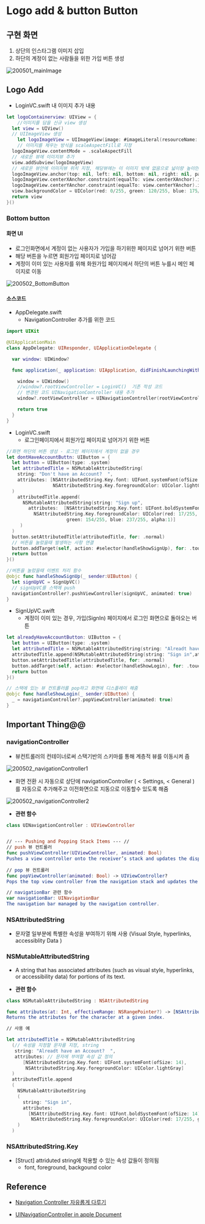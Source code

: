 # Logo add & button Button

## 구현 화면

1. 상단의 인스타그램 이미지 삽입
2. 하단의 계정이 없는 사람들을 위한 가입 버튼 생성



![200501_mainImage](../image/200501_mainImage.png)



## Logo Add

- LoginVC.swift 내 이미지 추가 내용

```swift
let logoContainerview: UIView = {
	//이미지를 담을 신규 view 생성
  let view = UIView()
  // UIImageView 생성
	let logoImageView = UIImageView(image: #imageLiteral(resourceName: "Instagram_logo_white"))
	// 이미지를 체우는 방식을 scaleAspectFill로 지정
  logoImageView.contentMode = .scaleAspectFill
  // 새로운 뷰에 이미지뷰 추가
  view.addSubview(logoImageView)
  // 새로운 뷰안에 이미지뷰 위치 지정, 해당뷰에는 이 이미지 밖에 없음으로 넓이랑 높이만 
  logoImageView.anchor(top: nil, left: nil, bottom: nil, right: nil, paddingTop: 0, paddingLeft: 0, paddingBottom: 0, paddingRight: 0, width: 200, height: 50)
  logoImageView.centerXAnchor.constraint(equalTo: view.centerXAnchor).isActive = true
  logoImageView.centerYAnchor.constraint(equalTo: view.centerYAnchor).isActive = true
  view.backgroundColor = UIColor(red: 0/255, green: 120/255, blue: 175/255, alpha: 1)
  return view
}()

```





### Bottom button

#### 화면 UI

- 로그인화면에서 계정이 없는 사용자가 가입을 하기위한 페이지로 넘어기 위한 버튼
- 해당 버튼을 누르면 회원가입 페이지로 넘어감
- 계정이 이미 있는 사용자를 위해 화원가입 페이지에서 하단의 버튼 누를시 메인 페이지로 이동

![200502_BottomButton](../image/200502_BottomButton.png)



#### 소스코드

- AppDelegate.swift
  - NavigationController 추가를 위한 코드 

```swift
import UIKit

@UIApplicationMain
class AppDelegate: UIResponder, UIApplicationDelegate {

  var window: UIWindow?

  func application(_ application: UIApplication, didFinishLaunchingWithOptions launchOptions: [UIApplication.LaunchOptionsKey: Any]?) -> Bool {

    window = UIWindow()
    //window?.rootViewController = LoginVC()  기존 작성 코드
    // 변경된 코드 UINavigationController 내용 추가
    window?.rootViewController = UINavigationController(rootViewController: LoginVC())

    return true
  }
}	
```



- LoginVC.swift
  - 로그인페이지에서 회원가입 페이지로 넘어가기 위한 버튼

```swift
//화면 하단의 버튼 생성 - 로그인 페이지에서 계정이 없을 경우
let dontHaveAccountButtn: UIButton = {
  let button = UIButton(type: .system)
  let attributedTitle = NSMutableAttributedString(
    string: "Don't have an Account?  ", 
    attributes: [NSAttributedString.Key.font: UIFont.systemFont(ofSize: 14),
                 NSAttributedString.Key.foregroundColor: UIColor.lightGray]
  )
  	attributedTitle.append(
      NSMutableAttributedString(string: "Sign up",
        attributes:  [NSAttributedString.Key.font: UIFont.boldSystemFont(ofSize: 14) ,
          NSAttributedString.Key.foregroundColor: UIColor(red: 17/255,
                      green: 154/255, blue: 237/255, alpha:1)]
     )
  )
  button.setAttributedTitle(attributedTitle, for: .normal)
  // 버튼을 눌렀을때 발생하는 사항 연결
  button.addTarget(self, action: #selector(handleShowSignUp), for: .touchUpInside)
  return button
}()

//버튼을 눌렀을때 이벤트 처리 함수
@objc func handleShowSignUp(_ sender:UIButton) {
  let signUpVC = SignUpVC()
  // signUpVC를 스택에 push
  navigationController?.pushViewController(signUpVC, animated: true)
}
```



- SignUpVC.swift
  - 계정이 이미 있는 경우, 가입(SignIn) 페이지에서 로그인 화면으로 돌아오는 버튼

```swift
let alreadyHaveAccountButton: UIButton = {
  let button = UIButton(type: .system)
  let attributedTitle = NSMutableAttributedString(string: "Alreadt have an Account?  ", attributes: [NSAttributedString.Key.font: UIFont.systemFont(ofSize: 14), NSAttributedString.Key.foregroundColor: UIColor.lightGray])
  attributedTitle.append(NSMutableAttributedString(string: "Sign in",attributes:  [NSAttributedString.Key.font: UIFont.boldSystemFont(ofSize: 14) ,NSAttributedString.Key.foregroundColor: UIColor(red: 17/255, green: 154/255, blue: 237/255, alpha:1)]))
  button.setAttributedTitle(attributedTitle, for: .normal)
  button.addTarget(self, action: #selector(handleShowLogin), for: .touchUpInside)
  return button
}()

// 스택에 있는 뷰 컨트롤러를 pop하고 화면에 디스플레이 해줌 
@objc func handleShowLogin(_ sender:UIButton) {
  _ = navigationController?.popViewController(animated: true)
}
```



## Important Thing@@

### navigationController

- 뷰컨트롤러의 컨테이너로써 스택기반의 스키마를 통해 계층적 뷰를 이동시켜 줌


![200502_navigationController1](../image/200502_navigationController1.png)

- 화면 전환 시 자동으로 상단에 navigationController ( < Settings, < General ) 를 자동으로 추가해주고 이전화면으로 지동으로 이동할수 있도록  해줌



![200502_navigationController2](../image/200502_navigationController2.png)

- **관련 함수**

```swift
class UINavigationController : UIViewController


// --- Pushing and Popping Stack Items --- //
// push 뷰 컨트롤러 
func pushViewController(UIViewController, animated: Bool)
Pushes a view controller onto the receiver’s stack and updates the display.
 
// pop 뷰 컨트롤러 
func popViewController(animated: Bool) -> UIViewController?
Pops the top view controller from the navigation stack and updates the display.

// navigationBar 관련 함수
var navigationBar: UINavigationBar
The navigation bar managed by the navigation controller.
```



### NSAttributedString

- 문자열 일부분에 특별한 속성을 부여하기 위해 사용 (Visual Style, hyperlinks, accessiblity Data )

### NSMutableAttributedString

- A string that has associated attributes (such as visual style, hyperlinks, or accessibility data) for portions of its text.

- **관련 함수**

```swift
class NSMutableAttributedString : NSAttributedString

func attributes(at: Int, effectiveRange: NSRangePointer?) -> [NSAttributedString.Key : Any]
Returns the attributes for the character at a given index.

// 사용 예

let attributedTitle = NSMutableAttributedString
  (// 속성을 지정할 문자를 지정, string
   string: "Alreadt have an Account?  ",
   attributes: // 문자에 부여할 속성 값 정의
      [NSAttributedString.Key.font: UIFont.systemFont(ofSize: 14), 		
       NSAttributedString.Key.foregroundColor: UIColor.lightGray]
  )
  attributedTitle.append 
  (
    NSMutableAttributedString
    (
      string: "Sign in",
      attributes:  
        [NSAttributedString.Key.font: UIFont.boldSystemFont(ofSize: 14) ,
         NSAttributedString.Key.foregroundColor: UIColor(red: 17/255, green: 154/255, blue: 237/255, alpha:1)]
    )
  )
```



### NSAttributedString.Key

- [Struct] attriduted string에 적용할 수 있는 속성 값들이 정의됨
  - font, foreground, backgound color

## Reference 

- [Navigation Controller 자유롭게 다루기](http://labs.brandi.co.kr/2019/05/21/leejh.html)

- [UINavigationController in apple Document](https://developer.apple.com/documentation/uikit/uinavigationcontroller)

  

